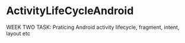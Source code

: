 # ActivityLifeCycleAndroid
WEEK TWO TASK: Praticing Android activity lifecycle, fragment, intent, layout etc
